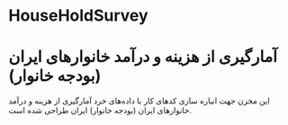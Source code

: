 # HouseHoldSurvey
# آمارگیری از هزینه و درآمد خانوارهای ایران (بودجه خانوار)
این مخزن جهت انباره سازی کدهای کار با داده‌های خرد آمارگیری از هزینه و درآمد خانوارهای ایران (بودجه خانوار) ایران طراحی شده است.

